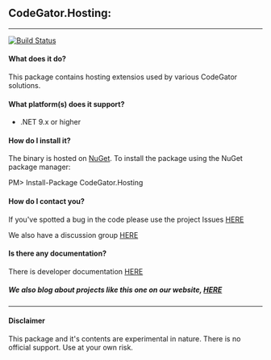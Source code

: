 ## CodeGator.Hosting: 
---

[![Build Status](https://dev.azure.com/codegator/CodeGator.Hosting/_apis/build/status%2FCodeGator.CodeGator.Hosting?branchName=main)](https://dev.azure.com/codegator/CodeGator.Hosting/_build/latest?definitionId=116&branchName=main)

#### What does it do?
This package contains hosting extensios used by various CodeGator solutions.

#### What platform(s) does it support?
* .NET 9.x or higher

#### How do I install it?
The binary is hosted on [NuGet](https://www.nuget.org/packages/Codegator.Hosting/). To install the package using the NuGet package manager:

PM> Install-Package CodeGator.Hosting

#### How do I contact you?
If you've spotted a bug in the code please use the project Issues [HERE](https://github.com/CodeGator/CodeGator.Hosting/issues)

We also have a discussion group [HERE](https://github.com/CodeGator/CodeGator.Hosting/discussions)

#### Is there any documentation?
There is developer documentation [HERE](https://codegator.github.io/CodeGator.Hosting/)

##### We also blog about projects like this one on our website, [HERE](http://www.codegator.com)
---
#### Disclaimer
This package and it's contents are experimental in nature. There is no official support. Use at your own risk.
